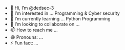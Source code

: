 - 👋 Hi, I’m @dedsec-3
- 👀 I’m interested in ... Programming & Cyber security
- 🌱 I’m currently learning ... Python Programming 
- 💞️ I’m looking to collaborate on ...
- 📫 How to reach me ...
- 😄 Pronouns: ...
- ⚡ Fun fact: ...

<!---
dedsec-3/dedsec-3 is a ✨ special ✨ repository because its `README.md` (this file) appears on your GitHub profile.
You can click the Preview link to take a look at your changes.
--->
